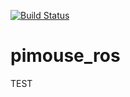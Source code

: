 [![Build Status](https://travis-ci.com/EitoHayashi/pimouse_ros.svg?branch=master)](https://travis-ci.com/EitoHayashi/pimouse_ros)
# pimouse_ros
TEST
